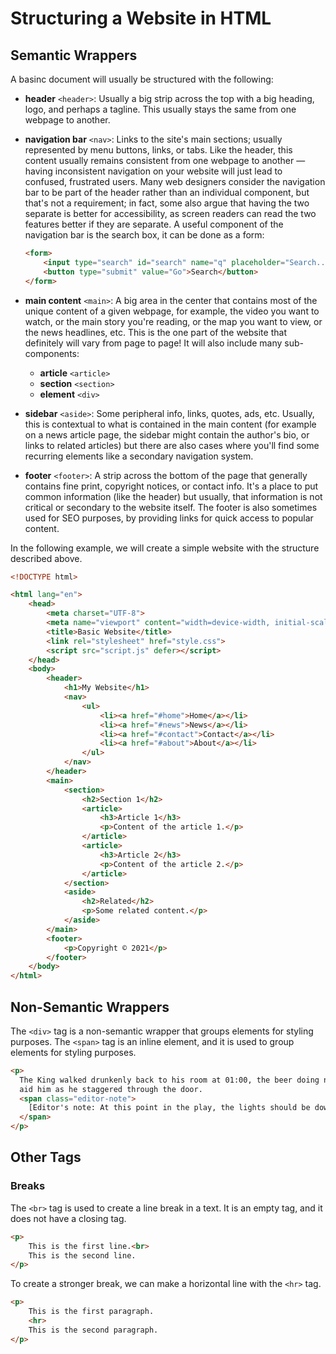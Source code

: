 # Structuring a Website in HTML

## Semantic Wrappers

A basinc document will usually be structured with the following:

- **header** `<header>`:
Usually a big strip across the top with a big heading, logo, and perhaps a tagline. This usually stays the same from one webpage to another.

- **navigation bar** `<nav>`:
Links to the site's main sections; usually represented by menu buttons, links, or tabs. Like the header, this content usually remains consistent from one webpage to another — having inconsistent navigation on your website will just lead to confused, frustrated users. Many web designers consider the navigation bar to be part of the header rather than an individual component, but that's not a requirement; in fact, some also argue that having the two separate is better for accessibility, as screen readers can read the two features better if they are separate. A useful component of the navigation bar is the search box, it can be done as a form:

    ```html
    <form>
        <input type="search" id="search" name="q" placeholder="Search...">
        <button type="submit" value="Go">Search</button>
    </form>
    ```

- **main content** `<main>`:
A big area in the center that contains most of the unique content of a given webpage, for example, the video you want to watch, or the main story you're reading, or the map you want to view, or the news headlines, etc. This is the one part of the website that definitely will vary from page to page! It will also include many sub-components:
    - **article** `<article>`
    - **section** `<section>`
    - **element** `<div>`

- **sidebar** `<aside>`:
Some peripheral info, links, quotes, ads, etc. Usually, this is contextual to what is contained in the main content (for example on a news article page, the sidebar might contain the author's bio, or links to related articles) but there are also cases where you'll find some recurring elements like a secondary navigation system.

- **footer** `<footer>`:
A strip across the bottom of the page that generally contains fine print, copyright notices, or contact info. It's a place to put common information (like the header) but usually, that information is not critical or secondary to the website itself. The footer is also sometimes used for SEO purposes, by providing links for quick access to popular content.

In the following example, we will create a simple website with the structure described above.

```html
<!DOCTYPE html>

<html lang="en">
    <head>
        <meta charset="UTF-8">
        <meta name="viewport" content="width=device-width, initial-scale=1.0">
        <title>Basic Website</title>
        <link rel="stylesheet" href="style.css">
        <script src="script.js" defer></script>
    </head>
    <body>
        <header>
            <h1>My Website</h1>
            <nav>
                <ul>
                    <li><a href="#home">Home</a></li>
                    <li><a href="#news">News</a></li>
                    <li><a href="#contact">Contact</a></li>
                    <li><a href="#about">About</a></li>
                </ul>
            </nav>
        </header>
        <main>
            <section>
                <h2>Section 1</h2>
                <article>
                    <h3>Article 1</h3>
                    <p>Content of the article 1.</p>
                </article>
                <article>
                    <h3>Article 2</h3>
                    <p>Content of the article 2.</p>
                </article>
            </section>
            <aside>
                <h2>Related</h2>
                <p>Some related content.</p>
            </aside>
        </main>
        <footer>
            <p>Copyright © 2021</p>
        </footer>
    </body>
</html>
```

## Non-Semantic Wrappers

The `<div>` tag is a non-semantic wrapper that groups elements for styling purposes. The `<span>` tag is an inline element, and it is used to group elements for styling purposes.

```html
<p>
  The King walked drunkenly back to his room at 01:00, the beer doing nothing to
  aid him as he staggered through the door.
  <span class="editor-note">
    [Editor's note: At this point in the play, the lights should be down low].
  </span>
</p>
```

## Other Tags

### Breaks

The `<br>` tag is used to create a line break in a text. It is an empty tag, and it does not have a closing tag.

```html
<p>
    This is the first line.<br>
    This is the second line.
</p>
```
To create a stronger break, we can make a horizontal line with the `<hr>` tag.

```html
<p>
    This is the first paragraph.
    <hr>
    This is the second paragraph.
</p>
```